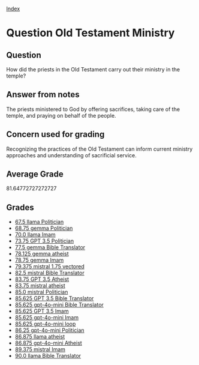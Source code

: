 
[Index](../../index.md)
# Question Old Testament Ministry
## Question
How did the priests in the Old Testament carry out their ministry in the temple?

## Answer from notes
The priests ministered to God by offering sacrifices, taking care of the temple, and praying on behalf of the people.

## Concern used for grading
Recognizing the practices of the Old Testament can inform current ministry approaches and understanding of sacrificial service.

## Average Grade
81.64772727272727

## Grades
 * [67.5 llama Politician](../answers/llama_Politician/Old_Testament_Ministry.md)
 * [68.75 gemma Politician](../answers/gemma_Politician/Old_Testament_Ministry.md)
 * [70.0 llama Imam](../answers/llama_Imam/Old_Testament_Ministry.md)
 * [73.75 GPT 3.5 Politician](../answers/GPT_3.5_Politician/Old_Testament_Ministry.md)
 * [77.5 gemma Bible Translator](../answers/gemma_Bible_Translator/Old_Testament_Ministry.md)
 * [78.125 gemma atheist](../answers/gemma_atheist/Old_Testament_Ministry.md)
 * [78.75 gemma Imam](../answers/gemma_Imam/Old_Testament_Ministry.md)
 * [79.375 mistral 1.75 vectored](../answers/mistral_1.75_vectored/Old_Testament_Ministry.md)
 * [82.5 mistral Bible Translator](../answers/mistral_Bible_Translator/Old_Testament_Ministry.md)
 * [83.75 GPT 3.5 Atheist](../answers/GPT_3.5_Atheist/Old_Testament_Ministry.md)
 * [83.75 mistral atheist](../answers/mistral_atheist/Old_Testament_Ministry.md)
 * [85.0 mistral Politician](../answers/mistral_Politician/Old_Testament_Ministry.md)
 * [85.625 GPT 3.5 Bible Translator](../answers/GPT_3.5_Bible_Translator/Old_Testament_Ministry.md)
 * [85.625 gpt-4o-mini Bible Translator](../answers/gpt-4o-mini_Bible_Translator/Old_Testament_Ministry.md)
 * [85.625 GPT 3.5 Imam](../answers/GPT_3.5_Imam/Old_Testament_Ministry.md)
 * [85.625 gpt-4o-mini Imam](../answers/gpt-4o-mini_Imam/Old_Testament_Ministry.md)
 * [85.625 gpt-4o-mini loop](../answers/gpt-4o-mini_loop/Old_Testament_Ministry.md)
 * [86.25 gpt-4o-mini Politician](../answers/gpt-4o-mini_Politician/Old_Testament_Ministry.md)
 * [86.875 llama atheist](../answers/llama_atheist/Old_Testament_Ministry.md)
 * [86.875 gpt-4o-mini Atheist](../answers/gpt-4o-mini_Atheist/Old_Testament_Ministry.md)
 * [89.375 mistral Imam](../answers/mistral_Imam/Old_Testament_Ministry.md)
 * [90.0 llama Bible Translator](../answers/llama_Bible_Translator/Old_Testament_Ministry.md)
